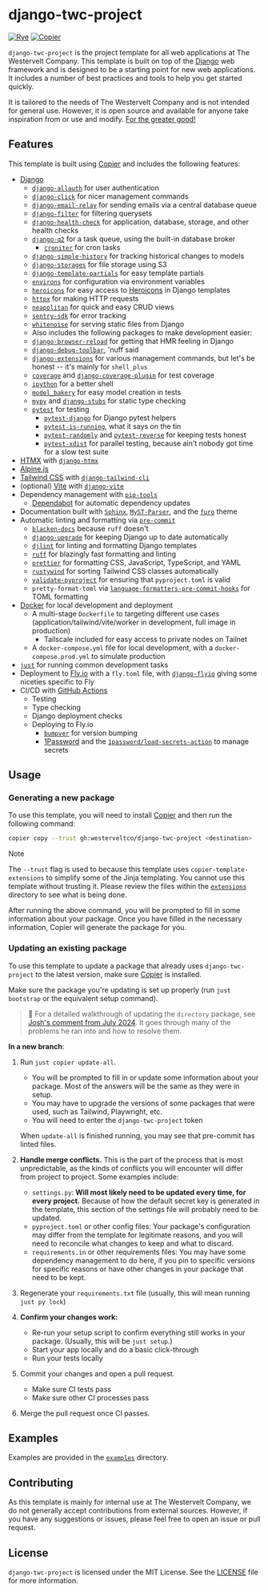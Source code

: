 # django-twc-project

[![Rye](https://img.shields.io/endpoint?url=https://raw.githubusercontent.com/mitsuhiko/rye/main/artwork/badge.json)](https://rye-up.com)
[![Copier](https://img.shields.io/endpoint?url=https://gist.githubusercontent.com/joshuadavidthomas/7c88611504b557ff7aa2a7524ad996e2/raw/4ba6834953dd8a14afc3dbb7bb41f49f181a59bf/badge.json)](https://copier.readthedocs.io)

`django-twc-project` is the project template for all web applications at The Westervelt Company. This template is built on top of the [Django](https://www.djangoproject.com/) web framework and is designed to be a starting point for new web applications. It includes a number of best practices and tools to help you get started quickly.

It is tailored to the needs of The Westervelt Company and is not intended for general use. However, it is open source and available for anyone take inspiration from or use and modify. [For the greater good!](https://youtu.be/5u8vd_YNbTw?si=lBqwaHdT8y8JUg9q)

## Features

This template is built using [Copier](https://copier.readthedocs.io) and includes the following features:

- [Django](https://www.djangoproject.com/)
    - [`django-allauth`](https://github.com/pennersr/django-allauth) for user authentication
    - [`django-click`](https://github.com/GaretJax/django-click) for nicer management commands
    - [`django-email-relay`](https://github.com/westerveltco/django-email-relay) for sending emails via a central database queue
    - [`django-filter`](https://github.com/carltongibson/django-filter) for filtering querysets
    - [`django-health-check`](https://github.com/revsys/django-health-check) for application, database, storage, and other health checks
    - [`django-q2`](https://github.com/django-q/django-q) for a task queue, using the built-in database broker
        - [`croniter`](https://github.com/kiorky/croniter) for cron tasks
    - [`django-simple-history`](https://github.com/jazzband/django-simple-history) for tracking historical changes to models
    - [`django-storages`](https://github.com/jschneier/django-storages) for file storage using S3
    - [`django-template-partials`](https://github.com/carltongibson/django-template-partials) for easy template partials
    - [`environs`](https://github.com/sloria/environs) for configuration via environment variables
    - [`heroicons`](https://github.com/adamchainz/heroicons) for easy access to [Heroicons](https://heroicons.com/) in Django templates
    - [`httpx`](https://github.com/encode/httpx) for making HTTP requests
    - [`neapolitan`](https://github.com/carltongibson/neapolitan) for quick and easy CRUD views
    - [`sentry-sdk`](https://sentry.io) for error tracking
    - [`whitenoise`](https://github.com/evansd/whitenoise) for serving static files from Django
    - Also includes the following packages to make development easier:
    - [`django-browser-reload`](https://github.com/adamchainz/django-browser-reload) for getting that HMR feeling in Django
    - [`django-debug-toolbar`](https://github.com/jazzband/django-debug-toolbar), 'nuff said
    - [`django-extensions`](https://github.com/django-extensions/django-extensions) for various management commands, but let's be honest -- it's mainly for `shell_plus`
    - [`coverage`](https://github.com/nedbat/coveragepy) and [`django-coverage-plugin`](https://github.com/nedbat/django_coverage_plugin) for test coverage
    - [`ipython`](https://github.com/ipython/ipython) for a better shell
    - [`model_bakery`](https://github.com/model-bakers/model_bakery) for easy model creation in tests
    - [`mypy`](https://github.com/python/mypy) and [`django-stubs`](https://github.com/typeddjango/django-stubs) for static type checking
    - [`pytest`](https://github.com/pytest-dev/pytest) for testing
        - [`pytest-django`](https://github.com/pytest-dev/pytest-django) for Django pytest helpers
        - [`pytest-is-running`](https://github.com/adamchainz/pytest-is-running), what it says on the tin
        - [`pytest-randomly`](https://github.com/pytest-dev/pytest-randomly) and [`pytest-reverse`](https://github.com/adamchainz/pytest-reverse) for keeping tests honest
        - [`pytest-xdist`](https://github.com/pytest-dev/pytest-xdist) for parallel testing, because ain't nobody got time for a slow test suite
- [HTMX](https://htmx.org/) with [`django-htmx`](https://github.com/adamchainz/django-htmx)
- [Alpine.js](https://alpinejs.dev/)
- [Tailwind CSS](https://tailwindcss.com/) with [`django-tailwind-cli`](https://github.com/oliverandrich/django-tailwind-cli)
- (optional) [Vite](https://vitejs.dev/) with [`django-vite`](https://github.com/MrBin99/django-vite)
- Dependency management with [`pip-tools`](https://github.com/jazzband/pip-tools)
    - [Dependabot](https://dependabot.com/) for automatic dependency updates
- Documentation built with [`Sphinx`](https://github.com/sphinx-doc/sphinx), [`MyST-Parser`](https://github.com/executablebooks/MyST-Parser), and the [`furo`](https://github.com/pradyunsg/furo) theme
- Automatic linting and formatting via [`pre-commit`](https://github.com/pre-commit/pre-commit)
    - [`blacken-docs`](https://github.com/adamchainz/blacken-docs) because `ruff` doesn't
    - [`django-upgrade`](https://github.com/adamchainz/django-upgrade) for keeping Django up to date automatically
    - [`djlint`](https://github.com/rtts/djlint) for linting and formatting Django templates
    - [`ruff`](https://github.com/astral-sh/ruff) for blazingly fast formatting and linting
    - [`prettier`](https://github.com/prettier/prettier) for formatting CSS, JavaScript, TypeScript, and YAML
    - [`rustywind`](https://github.com/avencera/rustywind) for sorting Tailwind CSS classes automatically
    - [`validate-pyproject`](https://github.com/abravalheri/validate-pyproject) for ensuring that `pyproject.toml` is valid
    - `pretty-format-toml` via [`language-formatters-pre-commit-hooks`](https://github.com/macisamuele/language-formatters-pre-commit-hooks) for TOML formatting
- [Docker](https://www.docker.com/) for local development and deployment
    - A multi-stage `Dockerfile` to targeting different use cases (application/tailwind/vite/worker in development, full image in production)
        - Tailscale included for easy access to private nodes on Tailnet
    - A `docker-compose.yml` file for local development, with a `docker-compose.prod.yml` to simulate production
- [`just`](https://github.com/casey/just) for running common development tasks
- Deployment to [Fly.io](https://fly.io) with a `fly.toml` file, with [`django-flyio`](https://github.com/joshuadavidthomas/django-flyio) giving some niceties specific to Fly
- CI/CD with [GitHub Actions](https://github.com/features/actions)
    - Testing
    - Type checking
    - Django deployment checks
    - Deploying to Fly.io
        - [`bumpver`](https://github.com/mbarkhau/bumpver) for version bumping
        - [1Password](https://1password.com) and the [`1password/load-secrets-action`](https://github.com/1password/load-secrets-action) to manage secrets

## Usage

### Generating a new package

To use this template, you will need to install [Copier](https://copier.readthedocs.io) and then run the following command:

```bash
copier copy --trust gh:westerveltco/django-twc-project <destination>
```

> [!NOTE]
> The `--trust` flag is used to because this template uses `copier-template-extensions` to simplify some of the Jinja templating. You cannot use this template without trusting it. Please review the files within the [`extensions`](extensions) directory to see what is being done.

After running the above command, you will be prompted to fill in some information about your package. Once you have filled in the necessary information, Copier will generate the package for you.

### Updating an existing package

To use this template to update a package that already uses `django-twc-project` to the latest version, make sure [Copier](https://copier.readthedocs.io) is installed.

Make sure the package you're updating is set up properly (run `just bootstrap` or the equivalent setup command).

> 💬️ For a detailed walkthrough of updating the `directory` package, see [Josh's comment from July 2024](https://github.com/westerveltco/directory/issues/165#issuecomment-2261252519). It goes through many of the problems he ran into and how to resolve them.

**In a new branch**:

1. Run `just copier update-all`.

    - You will be prompted to fill in or update some information about your package. Most of the answers will be the same as they were in setup.
    - You may have to upgrade the versions of some packages that were used, such as Tailwind, Playwright, etc.
    - You will need to enter the `django-twc-project` token

    When `update-all` is finished running, you may see that pre-commit has linted files.

2. **Handle merge conflicts.** This is the part of the process that is most unpredictable, as the kinds of conflicts you will encounter will differ from project to project. Some examples include:

    - `settings.py`: **Will most likely need to be updated every time, for every project.** Because of how the default secret key is generated in the template, this section of the settings file will probably need to be updated.
    - `pyproject.toml` or other config files: Your package's configuration may differ from the template for legitimate reasons, and you will need to reconcile what changes to keep and what to discard.
    - `requirements.in` or other requirements files: You may have some dependency management to do here, if you pin to specific versions for specific reasons or have other changes in your package that need to be kept.

3. Regenerate your `requirements.txt` file (usually, this will mean running `just py lock`)
4. **Confirm your changes work:**

    - Re-run your setup script to confirm everything still works in your package. (Usually, this will be `just setup`.)
    - Start your app locally and do a basic click-through
    - Run your tests locally

5. Commit your changes and open a pull request.

    - Make sure CI tests pass
    - Make sure other CI processes pass

6. Merge the pull request once CI passes.


## Examples

Examples are provided in the [`examples`](examples) directory.

## Contributing

As this template is mainly for internal use at The Westervelt Company, we do not generally accept contributions from external sources. However, if you have any suggestions or issues, please feel free to open an issue or pull request.

## License

`django-twc-project` is licensed under the MIT License. See the [LICENSE](LICENSE) file for more information.

